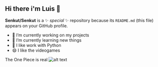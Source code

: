 ## Hi there i'm Luis 👋


**Senkut/Senkut** is a ✨ _special_ ✨ repository because its `README.md` (this file) appears on your GitHub profile.


- 🔭 I’m currently working on my projects
- 🌱 I’m currently learning new things
- 🤔 I like work with Python
- 😄 I like the videogames

The One Piece is real
![alt text](images.png)
